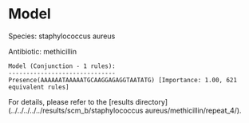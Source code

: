 
# Model

Species: staphylococcus aureus

Antibiotic: methicillin

```
Model (Conjunction - 1 rules):
------------------------------
Presence(AAAAAATAAAAATGCAAGGAGAGGTAATATG) [Importance: 1.00, 621 equivalent rules]

```

For details, please refer to the [results directory](../../../../../results/scm_b/staphylococcus aureus/methicillin/repeat_4/).

